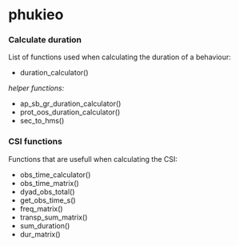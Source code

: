 # phukieo

### Calculate duration
List of functions used when calculating the duration of a behaviour:

- duration_calculator()

_helper functions:_

- ap_sb_gr_duration_calculator()  
- prot_oos_duration_calculator()  
- sec_to_hms()  

### CSI functions
Functions that are usefull when calculating the CSI:  

- obs_time_calculator()
- obs_time_matrix()
- dyad_obs_total()
- get_obs_time_s()
- freq_matrix()
- transp_sum_matrix()
- sum_duration()
- dur_matrix()
